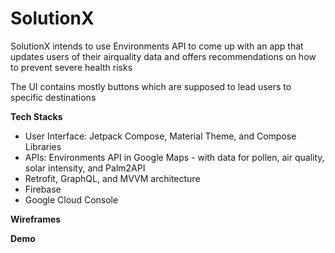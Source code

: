 # SolutionX
SolutionX intends to use Environments API to come up with an app that updates users of their airquality data and offers recommendations on how to prevent severe health risks

The UI contains mostly buttons which are supposed to lead users to specific destinations


**Tech Stacks**
* User Interface: Jetpack Compose, Material Theme, and Compose Libraries
* APIs: Environments API in Google Maps - with data for pollen, air quality, solar intensity, and Palm2API
* Retrofit, GraphQL, and MVVM architecture
* Firebase
* Google Cloud Console

**Wireframes**



**Demo**




